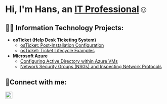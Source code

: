 <h1>Hi, I'm Hans, an <a href="https://linkedin.com/in/hans-leger/">IT Professional</a>☺</h1>

<h2>👨‍💻 Information Technology Projects:</h2>

- <b>osTicket (Help Desk Ticketing System)</b>
  - [osTicket: Post-Installation Configuration](https://github.com/kbd060/post-install-config)
  - [osTicket: Ticket Lifecycle Examples](https://github.com/kbd060/ticket-lifecycle)
- <b>Microsoft Azure</b>
  - [Configuring Active Directory within Azure VMs](https://github.com/kbd060/configure-ad)
  - [Network Security Groups (NSGs) and Inspecting Network Protocols](https://github.com/kbd060/azure-network-protocols)

<h2>🤳Connect with me:</h2>

[<img align="left" alt="Josh | LinkedIn" width="22px" src="https://cdn.jsdelivr.net/npm/simple-icons@v3/icons/linkedin.svg" />][linkedin]

[linkedin]: https://linkedin.com/in/Josh
